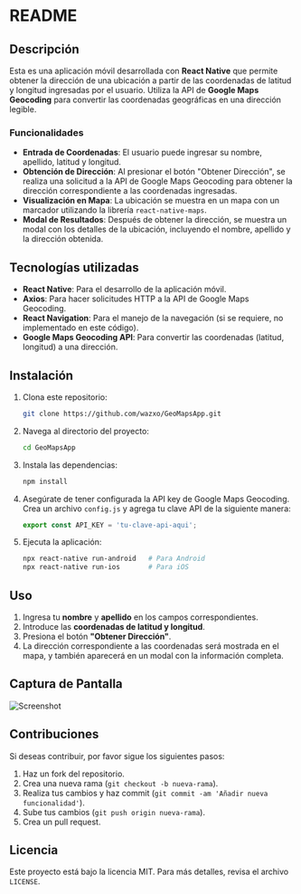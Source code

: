 
# README

## Descripción

Esta es una aplicación móvil desarrollada con **React Native** que permite obtener la dirección de una ubicación a partir de las coordenadas de latitud y longitud ingresadas por el usuario. Utiliza la API de **Google Maps Geocoding** para convertir las coordenadas geográficas en una dirección legible.

### Funcionalidades

- **Entrada de Coordenadas**: El usuario puede ingresar su nombre, apellido, latitud y longitud.
- **Obtención de Dirección**: Al presionar el botón "Obtener Dirección", se realiza una solicitud a la API de Google Maps Geocoding para obtener la dirección correspondiente a las coordenadas ingresadas.
- **Visualización en Mapa**: La ubicación se muestra en un mapa con un marcador utilizando la librería `react-native-maps`.
- **Modal de Resultados**: Después de obtener la dirección, se muestra un modal con los detalles de la ubicación, incluyendo el nombre, apellido y la dirección obtenida.

## Tecnologías utilizadas

- **React Native**: Para el desarrollo de la aplicación móvil.
- **Axios**: Para hacer solicitudes HTTP a la API de Google Maps Geocoding.
- **React Navigation**: Para el manejo de la navegación (si se requiere, no implementado en este código).
- **Google Maps Geocoding API**: Para convertir las coordenadas (latitud, longitud) a una dirección.

## Instalación

1. Clona este repositorio:
   ```bash
   git clone https://github.com/wazxo/GeoMapsApp.git
   ```

2. Navega al directorio del proyecto:
   ```bash
   cd GeoMapsApp
   ```

3. Instala las dependencias:
   ```bash
   npm install
   ```

4. Asegúrate de tener configurada la API key de Google Maps Geocoding. Crea un archivo `config.js` y agrega tu clave API de la siguiente manera:
   ```javascript
   export const API_KEY = 'tu-clave-api-aqui';
   ```

5. Ejecuta la aplicación:
   ```bash
   npx react-native run-android   # Para Android
   npx react-native run-ios       # Para iOS
   ```

## Uso

1. Ingresa tu **nombre** y **apellido** en los campos correspondientes.
2. Introduce las **coordenadas de latitud y longitud**.
3. Presiona el botón **"Obtener Dirección"**.
4. La dirección correspondiente a las coordenadas será mostrada en el mapa, y también aparecerá en un modal con la información completa.

## Captura de Pantalla

![Screenshot](ruta/a/tu/captura.png)

## Contribuciones

Si deseas contribuir, por favor sigue los siguientes pasos:

1. Haz un fork del repositorio.
2. Crea una nueva rama (`git checkout -b nueva-rama`).
3. Realiza tus cambios y haz commit (`git commit -am 'Añadir nueva funcionalidad'`).
4. Sube tus cambios (`git push origin nueva-rama`).
5. Crea un pull request.

## Licencia

Este proyecto está bajo la licencia MIT. Para más detalles, revisa el archivo `LICENSE`.
